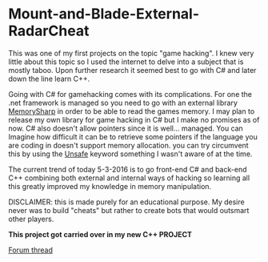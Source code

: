 # Mount-and-Blade-External-RadarCheat

This was one of my first projects on the topic "game hacking". I knew very little about this topic 
so I used the internet to delve into a subject that is mostly taboo. Upon further research
it seemed best to go with C# and later down the line learn C++.

Going with C# for gamehacking comes with its complications. For one the .net framework is managed so you need to go with an external
library [MemorySharp](http://binarysharp.com/products/memorysharp/) in order to be able to read the games memory. I may plan to release my own
library for game hacking in C# but I make no promises as of now. C# also doesn't allow pointers since it is well... managed. You can
Imagine how difficult it can be to retrieve some pointers if the language you are coding in doesn't support memory allocation. you can 
try circumvent this by using the [Unsafe](https://msdn.microsoft.com/nl-be/library/chfa2zb8.aspx) keyword something I wasn't aware of at the time.

The current trend of today 5-3-2016 is to go front-end C# and back-end C++ combining both external and internal
ways of hacking so learning all this greatly improved my knowledge in memory manipulation. 

DISCLAIMER: this is made purely for an educational purpose. My desire never was to build "cheats"
but rather to create bots that would outsmart other players.

**This project got carried over in my new C++ PROJECT**

[Forum thread](http://tkc-community.net/forum/index.php/topic,15224.0.html#forum)
